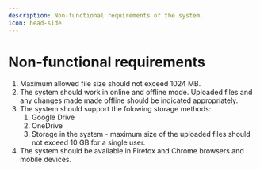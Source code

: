 ```yaml
---
description: Non-functional requirements of the system.
icon: head-side
---
```


# Non-functional requirements

1. Maximum allowed file size should not exceed 1024 MB.
2. The system should work in online and offline mode. Uploaded files and any changes made made offline should be indicated appropriately.
3. The system should support the folowing storage methods:
   1. Google Drive
   2. OneDrive
   3. Storage in the system - maximum size of the uploaded files should not exceed 10 GB for a single user.
4. The system should be available in Firefox and Chrome browsers and mobile devices.

